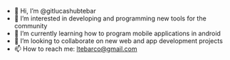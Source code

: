 - 👋 Hi, I’m @gitlucashubtebar
- 👀 I’m interested in developing and programming new tools for the community
- 🌱 I’m currently learning how to program mobile applications in android
- 💞️ I’m looking to collaborate on new web and app development projects
- 📫 How to reach me: ltebarco@gmail.com

<!---
gitlucashubtebar/gitlucashubtebar is a ✨ special ✨ repository because its `README.md` (this file) appears on your GitHub profile.
You can click the Preview link to take a look at your changes.
--->
